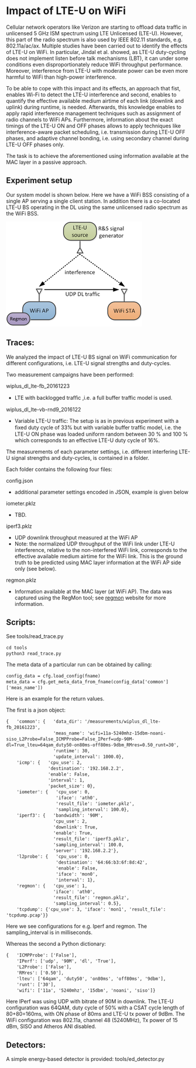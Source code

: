 Impact of LTE-U on WiFi
============================

Cellular network operators like Verizon are starting to offload data traffic in unlicensed 5 GHz ISM spectrum using
LTE Unlicensed (LTE-U). However, this part of the radio spectrum is also used by IEEE 802.11 standards, e.g. 802.11a/ac/ax.
Multiple studies have been carried out to identify the effects of LTE-U on WiFi. In particular, Jindal et al.
showed, as LTE-U duty-cycling does not implement listen before talk mechanisms (LBT), it can under some conditions
even disproportionately reduce WiFi throughput performance. Moreover, interference from LTE-U with moderate power can 
be even more harmful to WiFi than high-power interference.

To be able to cope with this impact and its effects, an approach that fist, enables Wi-Fi to detect the LTE-U
interference and second, enables to quantify the effective available medium airtime of each link (downlink and uplink)
during runtime, is needed. Afterwards, this knowledge enables to apply rapid interference management techniques such as
assignment of radio channels to WiFi APs. Furthermore, information about the exact timings of the LTE-U ON and OFF phases allows to apply techniques like
interference-aware packet scheduling, i.e. transmission during LTE-U OFF phases, and adaptive channel bonding, i.e. using
secondary channel during LTE-U OFF phases only.

The task is to achieve the aforementioned using information available at the MAC layer in a passive approach.

## Experiment setup

Our system model is shown below. Here we have a WiFi BSS consisting of a single AP serving a single client station. 
In addition there is a co-located LTE-U BS operating in the DL using the same unlicensed radio spectrum as the WiFi
BSS.

![system model](system_model_lteu_detailed.png)

## Traces:

We analyzed the impact of LTE-U BS signal on WiFi communication for different configurations, i.e. LTE-U signal strengths 
and duty-cycles. 

Two measurement campaigns have been performed:

wiplus_dl_lte-fb_20161223

- LTE with backlogged trafﬁc ,i.e. a full buffer traffic model is used.

wiplus_dl_lte-vb-rnd9_2016122

- Variable LTE-U traffic: The setup is as in previous experiment with a ﬁxed duty cycle of 33% but
with variable buffer trafﬁc model, i.e. the LTE-U ON phase was loaded uniform random between 30 % and 100 % which
corresponds to an effective LTE-U duty cycle of 16%.

The measurements of each parameter settings, i.e. different interfering LTE-U signal strengths and duty-cycles, is contained in a folder. 

Each folder contains the following four files:

config.json

- additional parameter settings encoded in JSON, example is given below

iometer.pklz

- TBD.

iperf3.pklz

- UDP downlink throughput measured at the WiFi AP
- Note: the normalized UDP throughput of the WiFi link under LTE-U interference, relative to the non-interfered WiFi link, corresponds
to the effective available medium airtime for the WiFi link. This is the ground truth to be predicted using MAC layer information at the WiFi AP side only (see below). 

regmon.pklz

- Information available at the MAC layer (at WiFi AP). The data was captured using the RegMon tool; see [regmon](https://github.com/thuehn/RegMon) website for more information.

## Scripts:

See tools/read_trace.py

	cd tools
	python3 read_trace.py

The meta data of a particular run can be obtained by calling:

    config_data = cfg.load_config(fname)
    meta_data = cfg.get_meta_data_from_fname(config_data['common']['meas_name'])

Here is an example for the return values.

The first is a json object:

    {   'common': {   'data_dir': '/measurements/wiplus_dl_lte-fb_20161223',
                      'meas_name': 'wifi=11a-5240mhz-15dbm-noani-siso_L2Probe=False_ICMPProbe=False_IPerf=udp-90M-dl=True_lteu=64qam_duty50-on80ms-off80ms-9dbm_RMres=0.50_runt=30',
                      'runtime': 30,
                      'update_interval': 1000.0},
        'icmp': {   'cpu_use': 2,
                    'destination': '192.168.2.2',
                    'enable': False,
                    'interval': 1,
                    'packet_size': 0},
        'iometer': {   'cpu_use': 0,
                       'iface': 'ath0',
                       'result_file': 'iometer.pklz',
                       'sampling_interval': 100.0},
        'iperf3': {   'bandwidth': '90M',
                      'cpu_use': 2,
                      'downlink': True,
                      'enable': True,
                      'result_file': 'iperf3.pklz',
                      'sampling_interval': 100.0,
                      'server': '192.168.2.2'},
        'l2probe': {   'cpu_use': 0,
                       'destination': '64:66:b3:6f:8d:42',
                       'enable': False,
                       'iface': 'mon0',
                       'interval': 1},
        'regmon': {   'cpu_use': 1,
                      'iface': 'ath0',
                      'result_file': 'regmon.pklz',
                      'sampling_interval': 0.5},
        'tcpdump': {'cpu_use': 3, 'iface': 'mon1', 'result_file': 'tcpdump.pcap'}}

Here we see configurations for e.g. Iperf and regmon. The sampling_interval is in milliseconds.

Whereas the second a Python dictionary:

    {   'ICMPProbe': ['False'],
        'IPerf': ['udp', '90M', 'dl', 'True'],
        'L2Probe': ['False'],
        'RMres': ['0.50'],
        'lteu': ['64qam', 'duty50', 'on80ms', 'off80ms', '9dbm'],
        'runt': ['30'],
        'wifi': ['11a', '5240mhz', '15dbm', 'noani', 'siso']}

Here IPerf was using UDP with bitrate of 90M in downlink.
The LTE-U configuration was 64QAM, duty cycle of 50% with a CSAT cycle length of 80+80=160ms, with ON phase of 80ms and LTE-U tx power of 9dBm.
The WiFi configuration was 802.11a, channel 48 (5240MHz), Tx power of 15 dBm, SISO and Atheros ANI disabled.

## Detectors:

A simple energy-based detector is provided:
	tools/ed_detector.py
